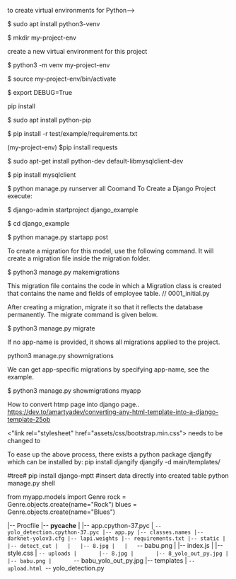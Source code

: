 to create virtual environments for Python-->

$ sudo apt install python3-venv

$ mkdir my-project-env

create a new virtual environment for this project

$ python3 -m venv my-project-env

$ source my-project-env/bin/activate

$ export DEBUG=True

pip install

$  sudo apt install python-pip

$ pip install -r test/example/requirements.txt

(my-project-env) $pip install requests
 
 $ sudo apt-get install python-dev default-libmysqlclient-dev

$ pip install mysqlclient

$ python manage.py runserver
all Coomand
To Create a Django Project execute: 

$ django-admin startproject django_example

$ cd django_example

$ python manage.py startapp post

To create a migration for this model, use the following command. It will create a migration file inside the migration folder.

$ python3 manage.py makemigrations  

This migration file contains the code in which a Migration class is created that contains the name and fields of employee table.
// 0001_initial.py

After creating a migration, migrate it so that it reflects the database permanently. The migrate command is given below.

$ python3 manage.py migrate  

If no app-name is provided, it shows all migrations applied to the project.

python3 manage.py showmigrations  

We can get app-specific migrations by specifying app-name, see the example.

$ python3 manage.py showmigrations myapp  




How to convert htmp page into django page..
https://dev.to/amartyadev/converting-any-html-template-into-a-django-template-25ob

<"link rel="stylesheet" href="assets/css/bootstrap.min.css">
needs to be changed to 
<link rel="stylesheet" href="{% static 'assets/css/bootstrap.min.css' %}">

To ease up the above process, there exists a python package djangify which can be installed by: 
pip install djangify
djangify -d main/templates/

#tree#
pip install django-mptt
#insert data directly into created table
python manage.py shell

from myapp.models import Genre
rock = Genre.objects.create(name="Rock")
blues = Genre.objects.create(name="Blues")



|-- Procfile
|-- __pycache__
|   |-- app.cpython-37.pyc
|   `-- yolo_detection.cpython-37.pyc
|-- app.py
|-- classes.names
|-- darknet-yolov3.cfg
|-- lapi.weights
|-- requirements.txt
|-- static
|   |-- detect_cut
|   |   |-- 8.jpg
|   |   `-- babu.png
|   |-- index.js
|   |-- style.css
|   `-- uploads
|       |-- 8.jpg
|       |-- 8_yolo_out_py.jpg
|       |-- babu.png
|       `-- babu_yolo_out_py.jpg
|-- templates
|   `-- upload.html
`-- yolo_detection.py

